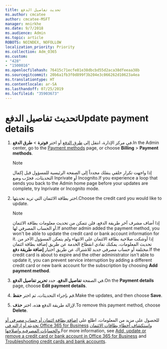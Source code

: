 ```yaml
---
title: تحديث تفاصيل الدفع
ms.author: cmcatee
author: cmcatee-MSFT
manager: mnirkhe
ms.date: 9/7/2018
ms.audience: Admin
ms.topic: article
ROBOTS: NOINDEX, NOFOLLOW
localization_priority: Priority
ms.collection: Adm_O365
ms.custom:
- "428"
- "1500016"
ms.openlocfilehash: 76415c71ecfe81e38dbcbd55d2aca38dfeeaa38b
ms.sourcegitcommit: 20b6a1fb3f0d899f3b204e3c066262d10623a4ea
ms.translationtype: HT
ms.contentlocale: ar-SA
ms.lasthandoff: 07/25/2019
ms.locfileid: "35903673"
---
```

# <a name="update-payment-details"></a><span data-ttu-id="6eee7-102">تحديث تفاصيل الدفع</span><span class="sxs-lookup"><span data-stu-id="6eee7-102">Update payment details</span></span>

1. <span data-ttu-id="6eee7-103">في مركز الإدارة، انتقل إلى [طرق الدفع](https://go.microsoft.com/fwlink/p/?linkid=2018806) أو اختر **فوترة** \> **طرق الدفع**.</span><span class="sxs-lookup"><span data-stu-id="6eee7-103">In the Admin center, go to the [Payment methods](https://go.microsoft.com/fwlink/p/?linkid=2018806) page, or choose **Billing** \> **Payment methods**.</span></span>

    > [!NOTE]
    > <span data-ttu-id="6eee7-104">إذا واجهت تكرار حلقي ينقلك مجدداً إلى الصفحة الرئيسية للمسؤول قبل إكمال التحديثات، فجرّب وضع Inprivate أو Incognito.</span><span class="sxs-lookup"><span data-stu-id="6eee7-104">If you experience a loop that sends you back to the Admin home page before your updates are complete, try Inprivate or Incognito mode.</span></span>
  
2. <span data-ttu-id="6eee7-105">اختر بطاقة الائتمان التي تريد تحديثها.</span><span class="sxs-lookup"><span data-stu-id="6eee7-105">Choose the credit card you would like to update.</span></span>

    > [!NOTE]
    > <span data-ttu-id="6eee7-106">إذا أضاف مشرف آخر طريقة الدفع، فلن تتمكن من تحديث معلومات بطاقة الائتمان أو الحساب المصرفي لها.</span><span class="sxs-lookup"><span data-stu-id="6eee7-106">If another admin added the payment method, you won't be able to update the credit card or bank account information for it.</span></span> <span data-ttu-id="6eee7-107">إذا أوشكت صلاحية بطاقة الائتمان على الانتهاء ولم يتمكن المسؤول الآخر من تحديث المعلومات، يمكنك تفادي انقطاع الخدمة عن طريق إضافة بطاقة ائتمان مختلفة أو حساب مصرفي جديد للاشتراك عن طريق اختيار **إضافة طريقة دفع**.</span><span class="sxs-lookup"><span data-stu-id="6eee7-107">If the credit card is about to expire and the other administrator isn't able to update it, you can prevent service interruption by adding a different credit card or new bank account for the subscription by choosing **Add payment method**.</span></span>
  
3. <span data-ttu-id="6eee7-108">في الصفحة **تفاصيل الدفع**، حدد **تحرير تفاصيل الدفع**.</span><span class="sxs-lookup"><span data-stu-id="6eee7-108">On the **Payment details** page, choose **Edit payment details**.</span></span>

4. <span data-ttu-id="6eee7-109">قم بإجراء التحديثات، ثم اختر **حفظ**.</span><span class="sxs-lookup"><span data-stu-id="6eee7-109">Make the updates, and then choose **Save**.</span></span>

5. <span data-ttu-id="6eee7-110">لإزالة طريقة الدفع هذه، اختر **حذف**.</span><span class="sxs-lookup"><span data-stu-id="6eee7-110">To remove this payment method, choose **Delete**.</span></span>

<span data-ttu-id="6eee7-111">للحصول على مزيد من المعلومات، اطلع على [إضافة بطاقة ائتمان أو حساب مصرفي أو تحديثه أو إزالته في Office 365 for Business](https://support.office.com/article/30ba9c83-50d8-4020-90ed-830a5b8c8724) و[استكشاف أخطاء بطاقات الائتمان والحسابات المصرفية وإصلاحها](https://support.office.com/article/30ba9c83-50d8-4020-90ed-830a5b8c8724).</span><span class="sxs-lookup"><span data-stu-id="6eee7-111">For more information, see [Add, update or remove a credit card or bank account in Office 365 for Business](https://support.office.com/article/30ba9c83-50d8-4020-90ed-830a5b8c8724) and [Troubleshooting credit cards and bank accounts](https://support.office.com/article/30ba9c83-50d8-4020-90ed-830a5b8c8724).</span></span>
